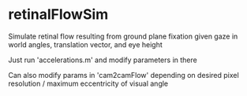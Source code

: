 # retinalFlowSim

Simulate retinal flow resulting from ground plane fixation given gaze in world angles, translation vector, and eye height

Just run 'accelerations.m' and modify parameters in there

Can also modify params in 'cam2camFlow' depending on desired pixel resolution / maximum eccentricity of visual angle
